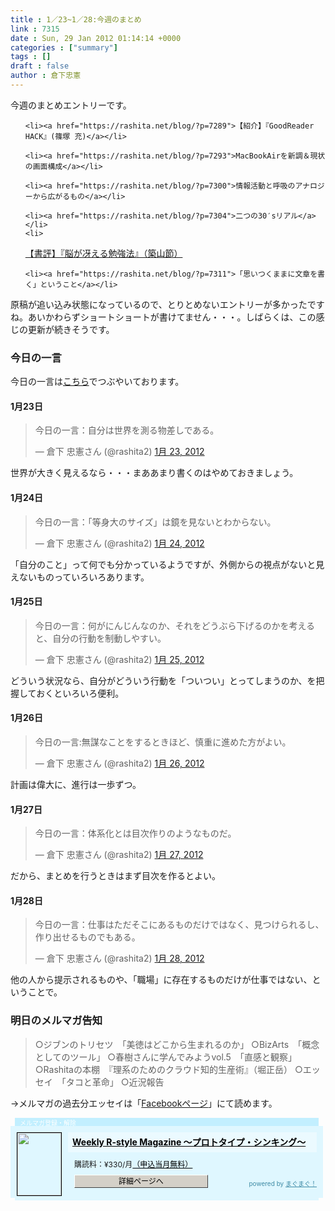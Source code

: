 ```yaml
---
title : 1／23~1／28:今週のまとめ
link : 7315
date : Sun, 29 Jan 2012 01:14:14 +0000
categories : ["summary"]
tags : []
draft : false
author : 倉下忠憲
---
```


今週のまとめエントリーです。
<ul>

	<li><a href="https://rashita.net/blog/?p=7289">【紹介】『GoodReader HACK』(篠塚 充)</a></li>

	<li><a href="https://rashita.net/blog/?p=7293">MacBookAirを新調＆現状の画面構成</a></li>

	<li><a href="https://rashita.net/blog/?p=7300">情報活動と呼吸のアナロジーから広がるもの</a></li>

	<li><a href="https://rashita.net/blog/?p=7304">二つの30′sリアル</a></li>
	<li>
<a href="https://rashita.net/blog/?p=7307">【書評】『脳が冴える勉強法』（築山節）</a></li>

	<li><a href="https://rashita.net/blog/?p=7311">「思いつくままに文章を書く」ということ</a></li>
</ul>



原稿が追い込み状態になっているので、とりとめないエントリーが多かったですね。あいかわらずショートショートが書けてません・・・。しばらくは、この感じの更新が続きそうです。


<h3>今日の一言</h3>
今日の一言は<a href="http://twitter.com/rashita2 ">こちら</a>でつぶやいております。

<h4>1月23日</h4>
<blockquote class="twitter-tweet" lang="ja"><p>今日の一言：自分は世界を測る物差しである。</p>&mdash; 倉下 忠憲さん (@rashita2) <a href="https://twitter.com/rashita2/status/161266917653487618" data-datetime="2012-01-23T02:00:04+00:00">1月 23, 2012</a></blockquote>
<script src="//platform.twitter.com/widgets.js" charset="utf-8"></script>
世界が大きく見えるなら・・・まああまり書くのはやめておきましょう。
<h4>1月24日</h4>
<blockquote class="twitter-tweet" lang="ja"><p>今日の一言：「等身大のサイズ」は鏡を見ないとわからない。</p>&mdash; 倉下 忠憲さん (@rashita2) <a href="https://twitter.com/rashita2/status/161622331532394496" data-datetime="2012-01-24T01:32:21+00:00">1月 24, 2012</a></blockquote>
<script src="//platform.twitter.com/widgets.js" charset="utf-8"></script>
「自分のこと」って何でも分かっているようですが、外側からの視点がないと見えないものっていろいろあります。
<h4>1月25日</h4>
<blockquote class="twitter-tweet" lang="ja"><p>今日の一言：何がにんじんなのか、それをどうぶら下げるのかを考えると、自分の行動を制動しやすい。</p>&mdash; 倉下 忠憲さん (@rashita2) <a href="https://twitter.com/rashita2/status/161981368040034304" data-datetime="2012-01-25T01:19:02+00:00">1月 25, 2012</a></blockquote>
<script src="//platform.twitter.com/widgets.js" charset="utf-8"></script>
どういう状況なら、自分がどういう行動を「ついつい」とってしまうのか、を把握しておくといろいろ便利。
<h4>1月26日</h4>
<blockquote class="twitter-tweet" lang="ja"><p>今日の一言:無謀なことをするときほど、慎重に進めた方がよい。</p>&mdash; 倉下 忠憲さん (@rashita2) <a href="https://twitter.com/rashita2/status/162385600228499456" data-datetime="2012-01-26T04:05:18+00:00">1月 26, 2012</a></blockquote>
<script src="//platform.twitter.com/widgets.js" charset="utf-8"></script>
計画は偉大に、進行は一歩ずつ。
<h4>1月27日</h4>
<blockquote class="twitter-tweet" lang="ja"><p>今日の一言：体系化とは目次作りのようなものだ。</p>&mdash; 倉下 忠憲さん (@rashita2) <a href="https://twitter.com/rashita2/status/162763090440617988" data-datetime="2012-01-27T05:05:19+00:00">1月 27, 2012</a></blockquote>
<script src="//platform.twitter.com/widgets.js" charset="utf-8"></script>
だから、まとめを行うときはまず目次を作るとよい。
<h4>1月28日</h4>
<blockquote class="twitter-tweet" lang="ja"><p>今日の一言：仕事はただそこにあるものだけではなく、見つけられるし、作り出せるものでもある。</p>&mdash; 倉下 忠憲さん (@rashita2) <a href="https://twitter.com/rashita2/status/163243122556551169" data-datetime="2012-01-28T12:52:47+00:00">1月 28, 2012</a></blockquote>
<script src="//platform.twitter.com/widgets.js" charset="utf-8"></script>
他の人から提示されるものや、「職場」に存在するものだけが仕事ではない、ということで。

<h3>明日のメルマガ告知</h3>


<blockquote>○ジブンのトリセツ　「美徳はどこから生まれるのか」
○BizArts　「概念としてのツール」
○春樹さんに学んでみようvol.5　「直感と観察」
○Rashitaの本棚　『理系のためのクラウド知的生産術』（堀正岳）
○エッセイ　「タコと革命」
○近況報告</blockquote>


→メルマガの過去分エッセイは「<a href="http://www.facebook.com/home.php#!/rashitaportal">Facebookページ</a>」にて読めます。

<div style="width:500px;margin-bottom:20px;">
<div style="height:13px;background:url(http://img.mag2.com/mag2/common/publ/pub-form/wide_b_left_top.gif) no-repeat left top;"><div style="height:13px;background:url(http://img.mag2.com/mag2/common/publ/pub-form/wide_b_right_top.gif) no-repeat right top;"><div style="margin:0 7px;padding-left:8px; height:13px; color:#fff; background:#c2efff url(http://img.mag2.com/mag2/common/publ/pub-form/wide_b_tit.gif) no-repeat left top; font-size:10px;">メルマガ登録・解除</div></div></div>
<div style="padding:10px 0;background:#dff7ff url(http://img.mag2.com/mag2/common/publ/pub-form/wide_b_bg.gif) repeat-x;font-size:12px;"><a href="http://www.mag2.com/m/0001185133.html" style="border:none;"><img src="http://www.mag2.com/images/MagazineCover/0001185133c.png" width="70" height="100" style="margin:0 10px; position:absolute; border:#000 1px solid;" /></a>
<div style="margin:0 10px 0 92px; position:relative; height:95px;">
<div style="padding:8px 7px; background-color: #ebfaff; font-weight:bold; font-size:14px; line-height:1.2;"><a href="http://www.mag2.com/m/0001185133.html" style="color:#000;">Weekly R-style Magazine ～プロトタイプ・シンキング～ </a></div>
<div style="padding:10px 0 0 10px;">購読料：&yen;330/月<a href="http://www.mag2.com/read/charge.html" style="color:#000;">（申込当月無料）</a></div><div style="margin:10px 0 0 10px; height:20px;position:relative;"><a href="http://www.mag2.com/m/0001185133.html" style="color:#000;text-decoration:none;"><span style="padding:2px 70px;border:#404040 1px solid;border-top-color:#fff;border-left-color:#fff;background-color:#d4d0c8;text-align:center;">詳細ページへ</span></a><span style="position:absolute; right:0; bottom:0; color:#3f8ba5; font-size:10px;">powered by <a href="http://www.mag2.com/" target="_blank" style="color:#3f8ba5;">まぐまぐ！</a></span></div></div>
</div>
<div style="height:4px;background:url(http://img.mag2.com/mag2/common/publ/pub-form/wide_b_left_bot.gif) no-repeat left top;"><div style="background:url(http://img.mag2.com/mag2/common/publ/pub-form/wide_b_right_bot.gif) no-repeat right top;"><div style="margin:0 7px;padding-left:8px; height:4px; background-color:#dff7ff; font-size:1px;">&nbsp;</div></div></div>
</div>
